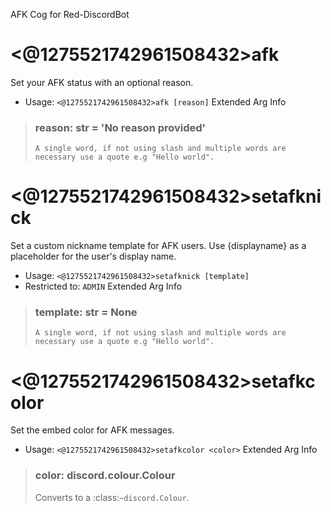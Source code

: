 AFK Cog for Red-DiscordBot

# <@1275521742961508432>afk
Set your AFK status with an optional reason.<br/>
 - Usage: `<@1275521742961508432>afk [reason]`
Extended Arg Info
> ### reason: str = 'No reason provided'
> ```
> A single word, if not using slash and multiple words are necessary use a quote e.g "Hello world".
> ```
# <@1275521742961508432>setafknick
Set a custom nickname template for AFK users. Use {displayname} as a placeholder for the user's display name.<br/>
 - Usage: `<@1275521742961508432>setafknick [template]`
 - Restricted to: `ADMIN`
Extended Arg Info
> ### template: str = None
> ```
> A single word, if not using slash and multiple words are necessary use a quote e.g "Hello world".
> ```
# <@1275521742961508432>setafkcolor
Set the embed color for AFK messages.<br/>
 - Usage: `<@1275521742961508432>setafkcolor <color>`
Extended Arg Info
> ### color: discord.colour.Colour
> Converts to a :class:`~discord.Colour`.
> 
>     
